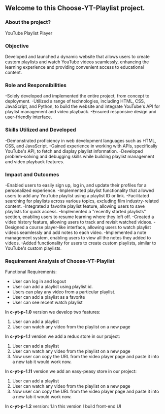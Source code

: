## Welcome to this Choose-YT-Playlist project. 

### About the project?
 YouTube Playlist Player
### Objective
Developed and launched a dynamic website that allows users to create custom playlists and watch YouTube videos seamlessly, enhancing the learning experience and providing convenient access to educational content.

### Role and Responsibilities

  -Solely developed and implemented the entire project, from concept to deployment.
  -Utilized a range of technologies, including HTML, CSS, JavaScript, and Python, to build the website and integrate YouTube's API for       playlist management and video playback.
  -Ensured responsive design and user-friendly interface.

### Skills Utilized and Developed

  -Demonstrated proficiency in web development languages such as HTML, CSS, and JavaScript.
  -Gained experience in working with APIs, specifically YouTube's API, to fetch and display playlist information.
  -Developed problem-solving and debugging skills while building playlist management and video playback features.

### Impact and Outcomes

  -Enabled users to easily sign up, log in, and update their profiles for a personalized experience.
  -Implemented playlist functionality that allowed users to add any YouTube playlist using a playlist ID or link.
  -Facilitated searching for playlists across various topics, excluding film industry-related content.
  -Integrated a favorite playlist feature, allowing users to save playlists for quick access.
  -Implemented a "recently started playlists" section, enabling users to resume learning where they left off.
  -Created a video history feature, allowing users to track and revisit watched videos.
  -Designed a course player-like interface, allowing users to watch playlist videos seamlessly and add notes to each video.
  -Implemented a note management system, enabling users to view all the notes they added to videos.
  -Added functionality for users to create custom playlists, similar to YouTube's custom playlists.

### Requirement Analysis of Choose-YT-Playlist 

Functional Requirements:
 - User can log in and logout
 - User can add a playlist using playlist id.
 - Users can play any video from a particular playlist.
 - User can add a playlist as a favorite
 - User can see recent watch playlist 

In **c-yt-p-1.0** version we develop two features:
 1. User can add a playlist
 2. User can watch any video from the playlist on a new page  

In **c-yt-p-1.1** version we add a redux store in our project:
 1. User can add a playlist
 2. User can watch any video from the playlist on a new page 
 3. Now user can copy the URL from the video player page and paste it into a new tab it would work now.

In **c-yt-p-1.11** version we add an easy-peasy store in our project:
 1. User can add a playlist
 2. User can watch any video from the playlist on a new page 
 3. Now user can copy the URL from the video player page and paste it into a new tab it would work now.

In **c-yt-p-1.2** version:
 1.In this version I build front-end UI
